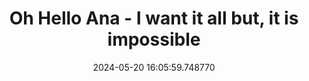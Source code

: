 ---
date: 2024-05-20 16:05:59.748770
link:
  source: web
  source_url: https://roytang.net
  text: Oh Hello Ana - I want it all but, it is impossible
  url: https://ohhelloana.blog/i-want-it-all/
source: web
syndicated:
- type: mastodon
  url: https://indieweb.social/users/roytang/statuses/112474270006879148
title: Oh Hello Ana - I want it all but, it is impossible
---